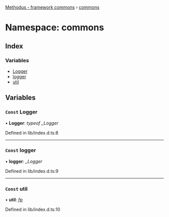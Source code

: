 [Methodus - framework commons](../globals.md) › [commons](commons.md)

# Namespace: commons

## Index

### Variables

* [Logger](commons.md#const-logger)
* [logger](commons.md#const-logger)
* [util](commons.md#const-util)

## Variables

### `Const` Logger

• **Logger**: *typeof _Logger*

Defined in lib/index.d.ts:8

___

### `Const` logger

• **logger**: *_Logger*

Defined in lib/index.d.ts:9

___

### `Const` util

• **util**: *[fp](../classes/fp.md)*

Defined in lib/index.d.ts:10
